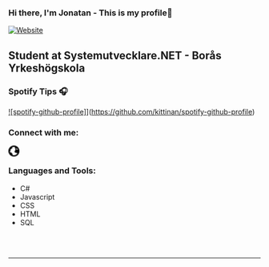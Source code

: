### Hi there, I'm Jonatan - This is my profile👋

[![Website]](https://exemplarisk.github.io)

## Student at Systemutvecklare.NET - Borås Yrkeshögskola

### Spotify Tips 🎧
[![spotify-github-profile]](https://spotify-github-profile.vercel.app/api/view?uid=jonatan.1996&cover_image=true)](https://github.com/kittinan/spotify-github-profile)

### Connect with me:

[<img align="left" alt="https://jzqc07.github.io" width="22px" src="https://raw.githubusercontent.com/iconic/open-iconic/master/svg/globe.svg" />][website]

<br />

### Languages and Tools:

- C#
- Javascript
- CSS
- HTML
- SQL

<br />
<br />

---

[website]: https://exemplarisk.github.io
[linkedin]: https://www.linkedin.com/in/jonatan-schultz-777257105
